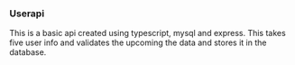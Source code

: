 ### Userapi
This is a basic api created using typescript, mysql and express. This takes five user info and validates the upcoming the data and stores it in the database.
